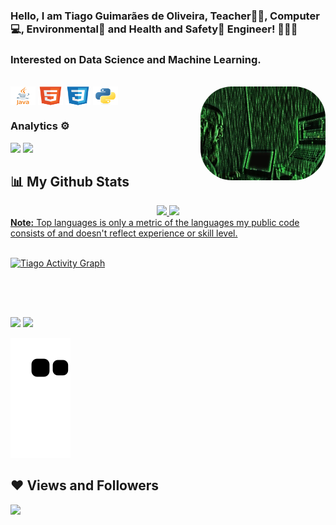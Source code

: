 ### Hello, I am Tiago Guimarães de Oliveira, Teacher👨‍🏫, Computer💻, Environmental🌳 and Health and Safety🦺 Engineer! 🤖🎸🥁
### Interested on Data Science and Machine Learning.

<!--
**TiagoFuzz/TiagoFuzz** is a ✨ _special_ ✨ repository because its `README.md` (this file) appears on your GitHub profile.

Here are some ideas to get you started:

- 🔭 I’m currently working on ...
- 🌱 I’m currently learning ...
- 👯 I’m looking to collaborate on ...
- 🤔 I’m looking for help with ...
- 💬 Ask me about ...
- 📫 How to reach me: ...
- 😄 Pronouns: ...
- ⚡ Fun fact: ...
-->

<div style="display: inline_block"><br>
  <img align="center" alt="Tiago-J" height="30" width="40" src="https://raw.githubusercontent.com/github/explore/5b3600551e122a3277c2c5368af2ad5725ffa9a1/topics/java/java.png">
  <img align="center" alt="Tiago-HTML" height="30" width="40" src="https://raw.githubusercontent.com/devicons/devicon/master/icons/html5/html5-original.svg">
  <img align="center" alt="Tiago-CSS" height="30" width="40" src="https://raw.githubusercontent.com/devicons/devicon/master/icons/css3/css3-original.svg">
  <img align="center" alt="Tiago-Python" height="30" width="40" src="https://raw.githubusercontent.com/devicons/devicon/master/icons/python/python-original.svg">
  <img align="right" alt="Tiago-pic" height="150" style="border-radius:50px;" src="https://github.com/TiagoFuzz/TiagoFuzz/blob/main/imageedit_1_3187607486.jpg?raw=true?width=676&height=676">
</div>
  
   ### Analytics ⚙️
  
<p align="left">
  <img height="180em" src="https://github-readme-streak-stats.herokuapp.com/?user=TiagoFuzz" />
  <img height="180em" src="https://user-images.githubusercontent.com/22433243/121538215-faa36d80-c9da-11eb-9dce-0def2d07ff62.gif" />
</p>  
  
  ## 📊 My Github Stats

<div align="center">
  <a href="https://github.com/TiagoFuzz">
  <img height="180em" src="https://github-readme-stats.vercel.app/api?username=TiagoFuzz&show_icons=true&theme=midnight-purple&include_all_commits=true&count_private=true"/>
  <img height="180em" src="https://github-readme-stats.vercel.app/api/top-langs/?username=TiagoFuzz&layout=compact&langs_count=7&theme=midnight-purple"/>
</div>
  <b>Note:</b> Top languages is only a metric of the languages my public code consists of and doesn't reflect experience or skill level.


<br/>
<br/>

<a href="https://github.com/TiagoFuzz/TiagoFuzz.git"><img alt="Tiago Activity Graph" src="https://activity-graph.herokuapp.com/graph?username=TiagoFuzz&bg_color=0D1117&color=5BCDEC&line=5BCDEC&point=FFFFFF&hide_border=true" /></a>

<br/>
<br/>

  ##
 
 
<div> 
  <a href="https://instagram.com/only.fuzz" target="_blank"><img src="https://img.shields.io/badge/-Instagram-%23E4405F?style=for-the-badge&logo=instagram&logoColor=white" target="_blank"></a>
  <a href="https://br.linkedin.com/in/tiagogoliveira" target="_blank"><img src="https://img.shields.io/badge/-LinkedIn-%230077B5?style=for-the-badge&logo=linkedin&logoColor=white" target="_blank"></a> 
 
  ![Snake animation](https://github.com/rafaballerini/rafaballerini/blob/output/github-contribution-grid-snake.svg)
  
 
  ## ❤ Views and Followers
<a href="https://github.com/Meghna-DAS/github-profile-views-counter">
    <img src="https://komarev.com/ghpvc/?username=TiagoFuzz">
</a>
<!--<a href="https://github.com/TiagoFuzz?tab=followers"><img src="https://img.shields.io/github/followers/TiagoFuzz?label=Followers&style=social" alt="GitHub Badge"></a>-->
 
</div>
